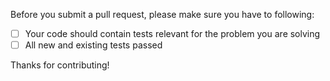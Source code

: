Before you submit a pull request, please make sure you have to following:

- [ ] Your code should contain tests relevant for the problem you are solving
- [ ] All new and existing tests passed

Thanks for contributing!
